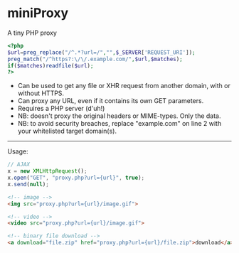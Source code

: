 miniProxy
===

A tiny PHP proxy

````php
<?php
$url=preg_replace("/^.*?url=/","",$_SERVER['REQUEST_URI']);
preg_match("/^https?:\/\/.example.com/",$url,$matches);
if($matches)readfile($url);
?>
````

- Can be used to get any file or XHR request from another domain, with or without HTTPS.
- Can proxy any URL, even if it contains its own GET parameters.
- Requires a PHP server (d'uh!)
- NB: doesn't proxy the original headers or MIME-types. Only the data.
- NB: to avoid security breaches, replace "example.com" on line 2 with your whitelisted target domain(s).

---

Usage:

````js
// AJAX
x = new XMLHttpRequest();
x.open("GET", "proxy.php?url={url}", true);
x.send(null);

````

````html
<!-- image -->
<img src="proxy.php?url={url}/image.gif">

<!-- video -->
<video src="proxy.php?url={url}/image.gif">

<!-- binary file download -->
<a download="file.zip" href="proxy.php?url={url}/file.zip">download</a>
````